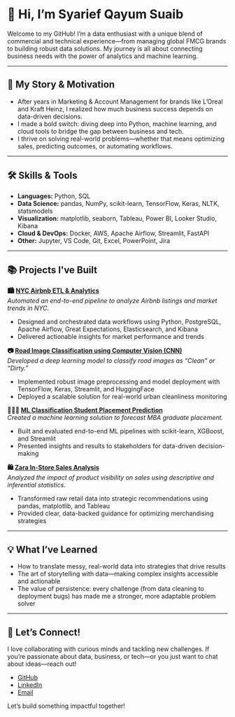 # 👋 Hi, I’m Syarief Qayum Suaib

Welcome to my GitHub! I’m a data enthusiast with a unique blend of commercial and technical experience—from managing global FMCG brands to building robust data solutions. My journey is all about connecting business needs with the power of analytics and machine learning.

---

## 🚀 My Story & Motivation

- After years in Marketing & Account Management for brands like L’Oreal and Kraft Heinz, I realized how much business success depends on data-driven decisions.
- I made a bold switch: diving deep into Python, machine learning, and cloud tools to bridge the gap between business and tech.
- I thrive on solving real-world problems—whether that means optimizing sales, predicting outcomes, or automating workflows.

---

## 🛠️ Skills & Tools

- **Languages:** Python, SQL
- **Data Science:** pandas, NumPy, scikit-learn, TensorFlow, Keras, NLTK, statsmodels
- **Visualization:** matplotlib, seaborn, Tableau, Power BI, Looker Studio, Kibana
- **Cloud & DevOps:** Docker, AWS, Apache Airflow, Streamlit, FastAPI
- **Other:** Jupyter, VS Code, Git, Excel, PowerPoint, Jira

---

## 📚 Projects I've Built

**🏙️ [NYC Airbnb ETL & Analytics](https://github.com/syariefsq/ETL-Pipeline-NYC-Airbnb-Performance-Analysis)**  
*Automated an end-to-end pipeline to analyze Airbnb listings and market trends in NYC.*  
- Designed and orchestrated data workflows using Python, PostgreSQL, Apache Airflow, Great Expectations, Elasticsearch, and Kibana  
- Delivered actionable insights for market performance and trends

**📷 [Road Image Classification using Computer Vision (CNN)](https://github.com/syariefsq/Image-Classification-using-MobileNetV2-CNN)**  
*Developed a deep learning model to classify road images as “Clean” or “Dirty.”*  
- Implemented robust image preprocessing and model deployment with TensorFlow, Keras, Streamlit, and HuggingFace  
- Deployed a scalable solution for real-world urban cleanliness monitoring

**🧑🏻‍🎓 [ML Classification Student Placement Prediction](https://github.com/syariefsq/ML-Classification-for-Student-Placement)**  
*Created a machine learning solution to forecast MBA graduate placement.*  
- Built and evaluated end-to-end ML pipelines with scikit-learn, XGBoost, and Streamlit  
- Presented insights and results to stakeholders for data-driven decision-making

**🛍️ [Zara In-Store Sales Analysis](https://github.com/syariefsq/Zara-Instore-Visibilty-Sales-Analysis)**  
*Analyzed the impact of product visibility on sales using descriptive and inferential statistics.*  
- Transformed raw retail data into strategic recommendations using pandas, matplotlib, and Tableau  
- Provided clear, data-backed guidance for optimizing merchandising strategies

---

## 💡 What I’ve Learned

- How to translate messy, real-world data into strategies that drive results
- The art of storytelling with data—making complex insights accessible and actionable
- The value of persistence: every challenge (from data cleaning to deployment bugs) has made me a stronger, more adaptable problem solver

---

## 🤝 Let’s Connect!

I love collaborating with curious minds and tackling new challenges. If you’re passionate about data, business, or tech—or you just want to chat about ideas—reach out!

- [GitHub](https://github.com/syariefsq)
- [LinkedIn](https://www.linkedin.com/in/syariefqayum/)
- [Email](mailto:syarif.qayyum@gmail.com)

Let’s build something impactful together!
